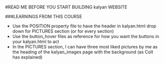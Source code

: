 #READ ME BEFORE YOU START BUILDING kalyan WEBSITE

###LEARNINGS FROM THIS COURSE
* Use the POSITION property file to have the header in kalyan.html drop down for PICTURES section (or for every section)
* Use the button_hover files as reference for how you want the buttons in your kalyan.html to act
* In the PICTURES section, I can have three most liked pictures by me as the heading of the kalyan_images page with the background (as Colt has explained)